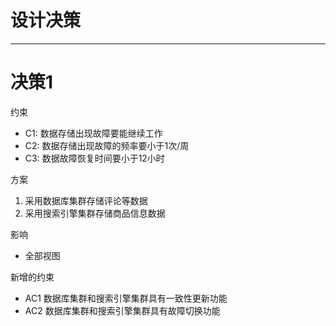 # 设计决策

---

# 决策1

约束

* C1: 数据存储出现故障要能继续工作
* C2: 数据存储出现故障的频率要小于1次/周
* C3: 数据故障恢复时间要小于12小时

方案

1. 采用数据库集群存储评论等数据
2. 采用搜索引擎集群存储商品信息数据

影响

* 全部视图

新增的约束

* AC1  数据库集群和搜索引擎集群具有一致性更新功能
* AC2 数据库集群和搜索引擎集群具有故障切换功能

